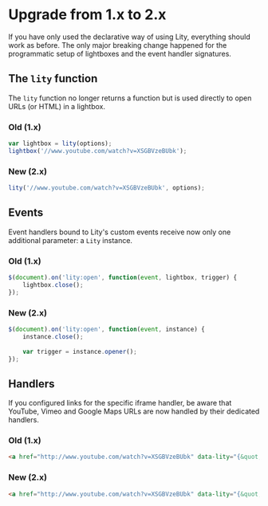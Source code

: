 Upgrade from 1.x to 2.x
=======================

If you have only used the declarative way of using Lity, everything should work
as before. The only major breaking change happened for the programmatic setup
of lightboxes and the event handler signatures.

The `lity` function
-------------------

The `lity` function no longer returns a function but is used directly to open
URLs (or HTML) in a lightbox.

### Old (1.x)

```javascript
var lightbox = lity(options);
lightbox('//www.youtube.com/watch?v=XSGBVzeBUbk');
```

### New (2.x)

```javascript
lity('//www.youtube.com/watch?v=XSGBVzeBUbk', options);
```

Events
------

Event handlers bound to Lity's custom events receive now only one additional
parameter: a `Lity` instance.

### Old (1.x)

```javascript
$(document).on('lity:open', function(event, lightbox, trigger) {
    lightbox.close();
});
```

### New (2.x)

```javascript
$(document).on('lity:open', function(event, instance) {
    instance.close();
    
    var trigger = instance.opener();
});
```

Handlers
--------

If you configured links for the specific iframe handler, be aware that YouTube,
Vimeo and Google Maps URLs are now handled by their dedicated handlers.

### Old (1.x)

```html
<a href="http://www.youtube.com/watch?v=XSGBVzeBUbk" data-lity="{&quot;handler&quot;: &quot;iframe&quot;}">Video</a>
```

### New (2.x)

```html
<a href="http://www.youtube.com/watch?v=XSGBVzeBUbk" data-lity="{&quot;handler&quot;: &quot;youtube&quot;}">Video</a>
```
